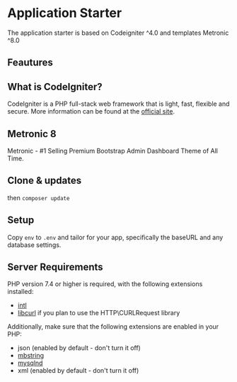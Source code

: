 # Application Starter

The application starter is based on Codeigniter ^4.0 and templates Metronic ^8.0

## Feautures

## What is CodeIgniter?

CodeIgniter is a PHP full-stack web framework that is light, fast, flexible and secure.
More information can be found at the [official site](http://codeigniter.com).

## Metronic 8

Metronic - #1 Selling Premium Bootstrap Admin Dashboard Theme of All Time.

## Clone & updates

then `composer update` 

## Setup

Copy `env` to `.env` and tailor for your app, specifically the baseURL
and any database settings.


## Server Requirements

PHP version 7.4 or higher is required, with the following extensions installed:

- [intl](http://php.net/manual/en/intl.requirements.php)
- [libcurl](http://php.net/manual/en/curl.requirements.php) if you plan to use the HTTP\CURLRequest library

Additionally, make sure that the following extensions are enabled in your PHP:

- json (enabled by default - don't turn it off)
- [mbstring](http://php.net/manual/en/mbstring.installation.php)
- [mysqlnd](http://php.net/manual/en/mysqlnd.install.php)
- xml (enabled by default - don't turn it off)
